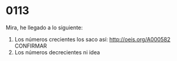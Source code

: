 # 0113

Mira, he llegado a lo siguiente:

 1. Los números crecientes los saco así: http://oeis.org/A000582 CONFIRMAR
 2. Los números decrecientes ni idea
